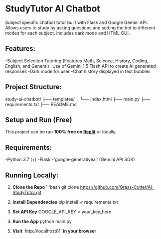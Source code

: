 # StudyTutor AI Chatbot

Subject specific chatbot tutor built with Flask and Google Gemini API. Allows users to study by asking questions and setting the bot to different modes for each subject. Includes dark mode and HTML GUI.

## Features:

-Subject Selection Tutoring (Features Math, Science, History, Coding, English, and General)
-Use of Gemini 1.5 Flash API to create AI generated responses
-Dark mode for user
-Chat history displayed in text bubbles

## Project Structure:
study-ai-chatbot/
├── templates/
│ └── index.html
├── main.py
├── requirements.txt
├── README.md

## Setup and Run (Free)

This project can be run **100% free on [Replit](https://replit.com/)** or locally.

## Requirements:
-Python 3.7 (+)
-Flask
-'google-generativeai' (Gemini API SDK)

## Running Locally:

1. **Clone the Repo**
   '''bash
   git clone https://github.com/Grass-Cutter/AI-StudyTutor.git

2. **Install Dependencies**
   pip install -r requirements.txt

3. **Set API Key**
   GOOGLE_API_KEY = your_key_here

4. **Run the App**
   python main.py

5. **Visit** 'http://localhost81' **in your browser**
